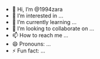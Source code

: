- 👋 Hi, I’m @1994zara
- 👀 I’m interested in ...
- 🌱 I’m currently learning ...
- 💞️ I’m looking to collaborate on ...
- 📫 How to reach me ...
- 😄 Pronouns: ...
- ⚡ Fun fact: ...

<!---
1994zara/1994zara is a ✨ special ✨ repository because its `README.md` (this file) appears on your GitHub profile.
You can click the Preview link to take a look at your changes.
--->
